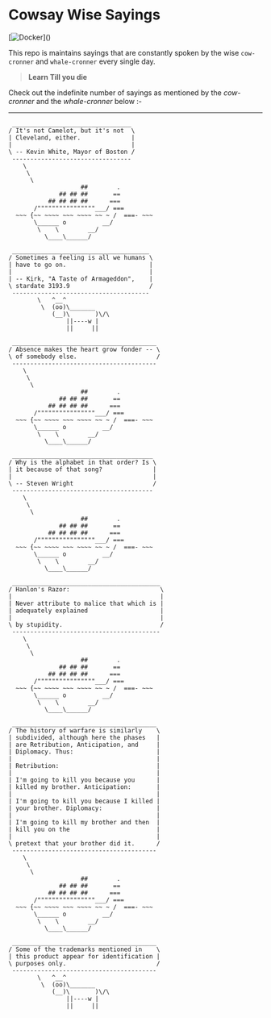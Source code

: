 # Cowsay Wise Sayings

[![Docker](https://cdn.vox-cdn.com/thumbor/fbrTLtxuP2D29o8VJUaE-u3NKfU=/0x0:792x613/1200x800/filters:focal(300x237:426x363)/cdn.vox-cdn.com/uploads/chorus_image/image/59850273/Docker_logo_011.0.png)]()


This repo is maintains sayings that are constantly spoken by the wise `cow-cronner` and `whale-cronner` every single day.




> **Learn Till you die**


Check out the indefinite number of sayings as mentioned by the *cow-cronner* and the *whale-cronner* below :-

---
```
 _________________________________ 
/ It's not Camelot, but it's not  \
| Cleveland, either.              |
|                                 |
\ -- Kevin White, Mayor of Boston /
 --------------------------------- 
    \
     \
      \     
                    ##        .            
              ## ## ##       ==            
           ## ## ## ##      ===            
       /""""""""""""""""___/ ===        
  ~~~ {~~ ~~~~ ~~~ ~~~~ ~~ ~ /  ===- ~~~   
       \______ o          __/            
        \    \        __/             
          \____\______/   
```
```
 ______________________________________
/ Sometimes a feeling is all we humans \
| have to go on.                       |
|                                      |
| -- Kirk, "A Taste of Armageddon",    |
\ stardate 3193.9                      /
 --------------------------------------
        \   ^__^
         \  (oo)\_______
            (__)\       )\/\
                ||----w |
                ||     ||
```
```
 ________________________________________ 
/ Absence makes the heart grow fonder -- \
\ of somebody else.                      /
 ---------------------------------------- 
    \
     \
      \     
                    ##        .            
              ## ## ##       ==            
           ## ## ## ##      ===            
       /""""""""""""""""___/ ===        
  ~~~ {~~ ~~~~ ~~~ ~~~~ ~~ ~ /  ===- ~~~   
       \______ o          __/            
        \    \        __/             
          \____\______/   
```
```
 _______________________________________ 
/ Why is the alphabet in that order? Is \
| it because of that song?              |
|                                       |
\ -- Steven Wright                      /
 --------------------------------------- 
    \
     \
      \     
                    ##        .            
              ## ## ##       ==            
           ## ## ## ##      ===            
       /""""""""""""""""___/ ===        
  ~~~ {~~ ~~~~ ~~~ ~~~~ ~~ ~ /  ===- ~~~   
       \______ o          __/            
        \    \        __/             
          \____\______/   
```
```
 _________________________________________ 
/ Hanlon's Razor:                         \
|                                         |
| Never attribute to malice that which is |
| adequately explained                    |
|                                         |
\ by stupidity.                           /
 ----------------------------------------- 
    \
     \
      \     
                    ##        .            
              ## ## ##       ==            
           ## ## ## ##      ===            
       /""""""""""""""""___/ ===        
  ~~~ {~~ ~~~~ ~~~ ~~~~ ~~ ~ /  ===- ~~~   
       \______ o          __/            
        \    \        __/             
          \____\______/   
```
```
 ________________________________________ 
/ The history of warfare is similarly    \
| subdivided, although here the phases   |
| are Retribution, Anticipation, and     |
| Diplomacy. Thus:                       |
|                                        |
| Retribution:                           |
|                                        |
| I'm going to kill you because you      |
| killed my brother. Anticipation:       |
|                                        |
| I'm going to kill you because I killed |
| your brother. Diplomacy:               |
|                                        |
| I'm going to kill my brother and then  |
| kill you on the                        |
|                                        |
\ pretext that your brother did it.      /
 ---------------------------------------- 
    \
     \
      \     
                    ##        .            
              ## ## ##       ==            
           ## ## ## ##      ===            
       /""""""""""""""""___/ ===        
  ~~~ {~~ ~~~~ ~~~ ~~~~ ~~ ~ /  ===- ~~~   
       \______ o          __/            
        \    \        __/             
          \____\______/   
```
```
 ________________________________________
/ Some of the trademarks mentioned in    \
| this product appear for identification |
\ purposes only.                         /
 ----------------------------------------
        \   ^__^
         \  (oo)\_______
            (__)\       )\/\
                ||----w |
                ||     ||
```

